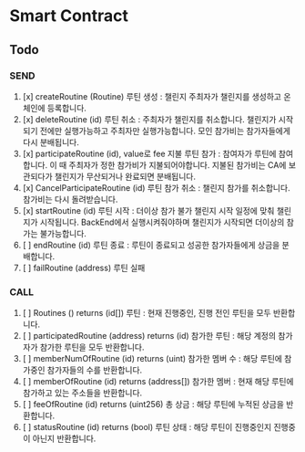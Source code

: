 # Smart Contract

## Todo

### SEND

1. [x] createRoutine (Routine)
       루틴 생성 : 챌린지 주최자가 챌린지를 생성하고 온체인에 등록합니다.
2. [x] deleteRoutine (id)
       루틴 취소 : 주최자가 챌린지를 취소합니다. 챌린지가 시작되기 전에만 실행가능하고 주최자만
       실행가능합니다. 모인 참가비는 참가자들에게 다시 분배됩니다.
3. [x] participateRoutine (id), value로 fee 지불
       루틴 참가 : 참여자가 루틴에 참여합니다. 이 때 주최자가 정한 참가비가 지불되어야합니다. 지불된
       참가비는 CA에 보관되다가 챌린지가 무산되거나 완료되면 분배됩니다.
4. [x] CancelParticipateRoutine (id)
       루틴 참가 취소 : 챌린지 참가를 취소합니다. 참가비는 다시 돌려받습니다.
5. [x] startRoutine (id)
       루틴 시작 : 더이상 참가 불가 챌린지 시작 일정에 맞춰 챌린지가 시작됩니다. BackEnd에서
       실행시켜줘야하며 챌린지가 시작되면 더이상의 참가는 불가능합니다.
6. [ ] endRoutine (id)
       루틴 종료 : 루틴이 종료되고 성공한 참가자들에게 상금을 분배합니다.
7. [ ] failRoutine (address)
       루틴 실패

### CALL

1. [ ] Routines () returns (id[])
       루틴 : 현재 진행중인, 진행 전인 루틴을 모두 반환합니다.
2. [ ] participatedRoutine (address) returns (id)
       참가한 루틴 : 해당 계정의 참가자가 참가한 루틴을 모두 반환합니다.
3. [ ] memberNumOfRoutine (id) returns (uint)
       참가한 멤버 수 : 해당 루틴에 참가중인 참가자들의 수를 반환합니다.
4. [ ] memberOfRoutine (id) returns (address[])
       참가한 멤버 : 현재 해당 루틴에 참가하고 있는 주소들을 반환합니다.
5. [ ] feeOfRoutine (id) returns (uint256)
       총 상금 : 해당 루틴에 누적된 상금을 반환합니다.
6. [ ] statusRoutine (id) returns (bool)
       루틴 상태 : 해당 루틴이 진행중인지 진행중이 아닌지 반환합니다.
